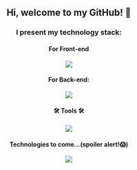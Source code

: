 ## <p align="center"> Hi, welcome to my GitHub! 👋 </p> 

### <p align="center"> I present my technology stack: </p>

 #### <p align="center">For Front-end</p>
 

<p align="center">
  <a href="https://skillicons.dev">
    <img src="https://skillicons.dev/icons?i=html,css,js,sass,react,bootstrap&theme=light" />
  </a>
</p>


 #### <p align="center">For Back-end: </p>
 

<p align="center">
  <a href="https://skillicons.dev">
    <img src="https://skillicons.dev/icons?i=nodejs,expressjs,mongodb&theme=light" />
  </a>
</p>


 #### <p align="center">🛠 Tools 🛠</p>
 

<p align="center">
  <a href="https://skillicons.dev">
    <img src="https://skillicons.dev/icons?i=git,github,powershell,vscode&theme=light" />
  </a>
</p>


 #### <p align="center"> Technologies to come...(spoiler alert!😱) </p>

<p align="center">
  <a href="https://skillicons.dev">
    <img src="https://skillicons.dev/icons?i=ts,angular,docker&theme=light" />
  </a>
</p>


<!--
**oscarsangpa/oscarsangpa** is a ✨ _special_ ✨ repository because its `README.md` (this file) appears on your GitHub profile.

Here are some ideas to get you started:

- 🔭 I’m currently working on ...
- 🌱 I’m currently learning ...
- 👯 I’m looking to collaborate on ...
- 🤔 I’m looking for help with ...
- 💬 Ask me about ...
- 📫 How to reach me: ...
- 😄 Pronouns: ...
- ⚡ Fun fact: ...
-->
